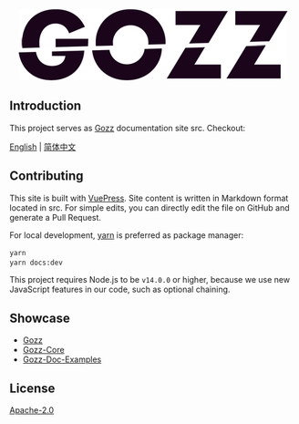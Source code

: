<p align="center">
  <a href="https://github.com/go-zing/gozz" target="_blank">
    <img src="https://raw.githubusercontent.com/go-zing/gozz-doc/main/docs/.vuepress/public/logo.png" alt="logo">
  </a>
</p>

## Introduction

This project serves as [Gozz](https://github.com/go-zing/gozz) documentation site src. Checkout:

[English](https://go-zing.github.io/gozz) | [简体中文](https://go-zing.github.io/gozz/zh)

## Contributing

This site is built with [VuePress](https://github.com/vuejs/vuepress).
Site content is written in Markdown format located in src.
For simple edits, you can directly edit the file on GitHub and generate a Pull Request.

For local development, [yarn](https://yarnpkg.com/) is preferred as package manager:

```bash
yarn
yarn docs:dev
```

This project requires Node.js to be `v14.0.0` or higher, because we use new JavaScript features in our code, such as
optional chaining.

## Showcase

- [Gozz](https://github.com/go-zing/gozz)
- [Gozz-Core](https://github.com/go-zing/gozz-core)
- [Gozz-Doc-Examples](https://github.com/go-zing/gozz-doc-examples)

## License

[Apache-2.0](https://github.com/go-zing/gozz-doc-examples/blob/master/LICENSE)